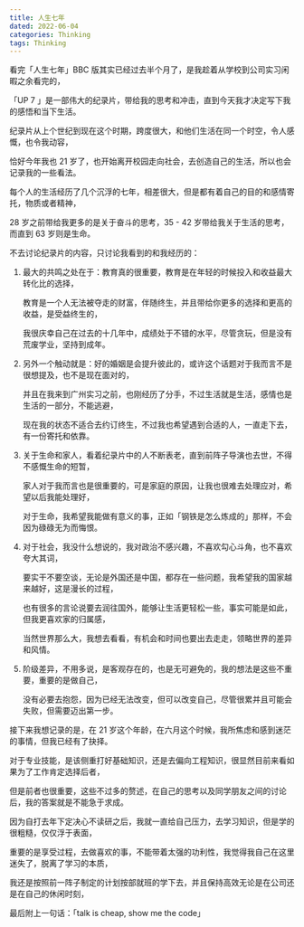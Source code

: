 ```yaml
---
title: 人生七年
dated: 2022-06-04
categories: Thinking
tags: Thinking
---
```


<escape><!--more--></escape>

看完「人生七年」BBC 版其实已经过去半个月了，是我趁着从学校到公司实习闲暇之余看完的，

「UP 7 」是一部伟大的纪录片，带给我的思考和冲击，直到今天我才决定写下我的感悟和当下生活。

纪录片从上个世纪到现在这个时期，跨度很大，和他们生活在同一个时空，令人感慨，也令我动容，

恰好今年我也 21 岁了，也开始离开校园走向社会，去创造自己的生活，所以也会记录我的一些看法。

每个人的生活经历了几个沉浮的七年，相差很大，但是都有着自己的目的和感情寄托，物质或者精神，

28 岁之前带给我更多的是关于奋斗的思考，35 - 42 岁带给我关于生活的思考，而直到 63 岁则是生命。

不去讨论纪录片的内容，只讨论我看到的和我经历的：

1. 最大的共鸣之处在于：教育真的很重要，教育是在年轻的时候投入和收益最大转化比的选择，

   教育是一个人无法被夺走的财富，伴随终生，并且带给你更多的选择和更高的收益，是受益终生的，

   我很庆幸自己在过去的十几年中，成绩处于不错的水平，尽管贪玩，但是没有荒废学业，坚持到成年。

2. 另外一个触动就是：好的婚姻是会提升彼此的，或许这个话题对于我而言不是很想提及，也不是现在面对的，

   并且在我来到广州实习之前，也刚经历了分手，不过生活就是生活，感情也是生活的一部分，不能逃避，

   现在我的状态不适合去约订终生，不过我也希望遇到合适的人，一直走下去，有一份寄托和依靠。

3. 关于生命和家人，看着纪录片中的人不断表老，直到前阵子导演也去世，不得不感慨生命的短暂，

   家人对于我而言也是很重要的，可是家庭的原因，让我也很难去处理应对，希望以后我能处理好，

   对于生命，我希望我能做有意义的事，正如「钢铁是怎么炼成的」那样，不会因为碌碌无为而悔恨。

4. 对于社会，我没什么想说的，我对政治不感兴趣，不喜欢勾心斗角，也不喜欢夸大其词，

   要实干不要空谈，无论是外国还是中国，都存在一些问题，我希望我的国家越来越好，这是漫长的过程，

   也有很多的言论说要去润往国外，能够让生活更轻松一些，事实可能是如此，但我更喜欢家的归属感，

   当然世界那么大，我想去看看，有机会和时间也要出去走走，领略世界的差异和风情。

5. 阶级差异，不用多说，是客观存在的，也是无可避免的，我的想法是这些不重要，重要的是做自己，

   没有必要去抱怨，因为已经无法改变，但可以改变自己，尽管很累并且可能会失败，但需要迈出第一步。

接下来我想记录的是，在 21 岁这个年龄，在六月这个时候，我所焦虑和感到迷茫的事情，但我已经有了抉择。

对于专业技能，是该侧重打好基础知识，还是去偏向工程知识，很显然目前来看如果为了工作肯定选择后者，

但是前者也很重要，这些不过多的赘述，在自己的思考以及同学朋友之间的讨论后，我的答案就是不能急于求成。

因为自打去年下定决心不读研之后，我就一直给自己压力，去学习知识，但是学的很粗糙，仅仅浮于表面，

重要的是享受过程，去做喜欢的事，不能带着太强的功利性，我觉得我自己在这里迷失了，脱离了学习的本质，

我还是按照前一阵子制定的计划按部就班的学下去，并且保持高效无论是在公司还是在自己的休闲时刻，

最后附上一句话：「talk is cheap, show me the code」